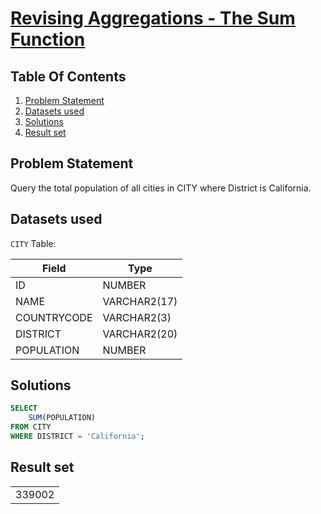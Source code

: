 # [Revising Aggregations - The Sum Function](https://www.hackerrank.com/challenges/revising-aggregations-sum/)

## Table Of Contents
1. [Problem Statement](#problem-statement)
2. [Datasets used](#datasets-used)
3. [Solutions](#solutions)
4. [Result set](#result-set)

## Problem Statement

Query the total population of all cities in CITY where District is California.

## Datasets used

```CITY``` Table:

| Field       | Type         |
| ----------- | ------------ |
| ID          | NUMBER       |
| NAME        | VARCHAR2(17) |
| COUNTRYCODE | VARCHAR2(3)  |
| DISTRICT    | VARCHAR2(20) |
| POPULATION  | NUMBER       |

## Solutions

```sql
SELECT 
    SUM(POPULATION)
FROM CITY
WHERE DISTRICT = 'California';
```

## Result set

|        |
| ------ |
| 339002 |